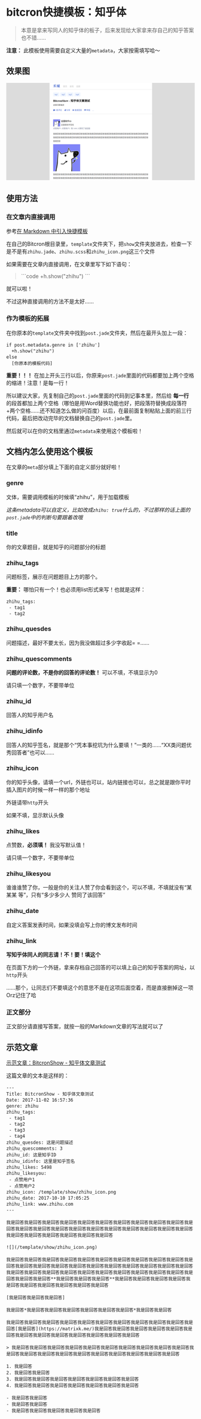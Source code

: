 # bitcron快捷模板：知乎体

> 本意是拿来写同人的知乎体的板子，后来发现给大家拿来存自己的知乎答案也不错……

**注意：** 此模板使用需要自定义大量的`metadata`，大家按需填写哈～

## 效果图

![效果图](./demo.png)

## 使用方法

### 在文章内直接调用

参考[在 Markdown 中引入快捷模板](https://pi.bitcron.com/post/markdown/includes_show_template)

在自己的Bitcron根目录里，`template`文件夹下，把`show`文件夹放进去，检查一下是不是有`zhihu.jade`、`zhihu.scss`和`zhihu_icon.png`这三个文件

如果需要在文章内直接调用，在文章里写下如下语句：


> \`\`\`code
> +h.show("zhihu")
> \`\`\`


就可以啦！

不过这种直接调用的方法不是太好……

### 作为模板的拓展

在你原本的`template`文件夹中找到`post.jade`文件夹，然后在最开头加上一段：

```jade
if post.metadata.genre in ['zhihu']
  +h.show("zhihu")
else
  [你原本的模板代码]
```

**重要！！！** 在加上开头三行以后，你原来`post.jade`里面的代码都要加上两个空格的缩进！注意！是每一行！

所以建议大家，先复制自己的`post.jade`里面的代码到记事本里，然后给 **每一行** 的段首都加上两个空格（哪怕是用Word替换功能也好，把段落符替换成段落符+两个空格……还不知道怎么做的问百度）以后，在最前面复制粘贴上面的前三行代码，最后把改动完毕的文档替换自己的`post.jade`里。

然后就可以在你的文档里通过`metadata`来使用这个模板啦！

## 文档内怎么使用这个模板

在文章的`meta`部分填上下面的自定义部分就好啦！

### genre

文体，需要调用模板的时候填“zhihu”，用于加载模板

*这条metadata可以自定义，比如改成`zhihu: true`什么的，不过那样的话上面的`post.jade`中的判断句要跟着改哦*

### title

你的文章题目，就是知乎的问题部分的标题

### zhihu_tags

问题标签，展示在问题题目上方的那个。

**重要：** 哪怕只有一个！也必须用list形式来写！也就是这样：

```
zhihu_tags:
 - tag1
 - tag2
```

### zhihu_quesdes

问题描述，最好不要太长，因为我没做超过多少字收起= =……

### zhihu_quescomments

**问题的评论数，不是你的回答的评论数！** 可以不填，不填显示为0

请只填一个数字，不要带单位

### zhihu_id

回答人的知乎用户名

### zhihu_idinfo

回答人的知乎签名，就是那个“凭本事挖坑为什么要填！”一类的……“XX类问题优秀回答者”也可以……

### zhihu_icon

你的知乎头像，请填一个url，外链也可以，站内链接也可以，总之就是跟你平时插入图片的时候一样一样的那个地址

外链请带`http`开头

如果不填，显示默认头像

### zhihu_likes

点赞数，**必须填！** 我没写默认值！

请只填一个数字，不要带单位

### zhihu_likesyou

谁谁谁赞了你，一般是你的关注人赞了你会看到这个，可以不填，不填就没有“某某某 等”，只有“多少多少人 赞同了该回答”

### zhihu_date

自定义答案发表时间，如果没填会写上你的博文发布时间

### zhihu_link

**写知乎体同人的同志请！不！要！填这个**

在页面下方的一个外链，拿来存档自己回答的可以填上自己的知乎答案的网址，以`http`开头

……那个，让同志们不要填这个的意思不是在这项后面空着，而是直接删掉这一项Orz记住了哈

### 正文部分

正文部分请直接写答案，就按一般的Markdown文章的写法就可以了

## 示范文章

[示范文章：BitcronShow - 知乎体文章测试](https://matrixk.me/post/zi-zhi/2017-11-02)

这篇文章的文本是这样的：

```
---
Title: BitcronShow - 知乎体文章测试
Date: 2017-11-02 16:57:36
genre: zhihu
zhihu_tags:
 - tag1
 - tag2
 - tag3
 - tag4
zhihu_quesdes: 这是问题描述
zhihu_quescomments: 3
zhihu_id: 这是知乎ID
zhihu_idinfo: 这里是知乎签名
zhihu_likes: 5498
zhihu_likesyou:
 - 点赞用户1
 - 点赞用户2
zhihu_icon: /template/show/zhihu_icon.png
zhihu_date: 2017-10-10 17:05:25
zhihu_link: www.zhihu.com
---

我是回答我是回答我是回答我是回答我是回答我是回答我是回答我是回答我是回答我是回答我是回答我是回答我是回答我是回答我是回答我是回答我是回答我是回答我是回答我是回答我是回答我是回答我是回答我是回答我是回答我是回答我是回答

![](/template/show/zhihu_icon.png)

我是回答我是回答我是回答我是回答我是回答我是回答我是回答我是回答我是回答我是回答我是回答我是回答我是回答我是回答我是回答我是回答我是回答我是回答我是回答我是回答我是回答我是回答我是回答我是回答我是回答我是回答我是回答我是回答我是回答我是回答我是回答我是回答我是回答我是回答**我是回答我是回答我是回答**我是回答我是回答我是回答我是回答我是回答我是回答我是回答我是回答我是回答我是回答

[我是回答我是回答我是回答]

我是回答*我是回答我是回答我是回答我是回答我是回答我是回答*我是回答我是回答

我是回答我是回答我是回答我是回答我是回答我是回答我是回答我是回答我是回答我是回答我是回答[我是回答](https://matrixk.me/)我是回答我是回答我是回答我是回答我是回答我是回答我是回答我是回答我是回答我是回答我是回答我是回答我是回答

> 我是回答我是回答我是回答我是回答我是回答我是回答我是回答我是回答我是回答我是回答我是回答我是回答我是回答我是回答我是回答我是回答我是回答我是回答我是回答我是回答

1. 我是回答
2. 我是回答我是回答
3. 我是回答我是回答我是回答我是回答我是回答我是回答我是回答
4. 我是回答我是回答我是回答我是回答我是回答我是回答我是回答

- 我是回答我是回答
- 我是回答我是回答
- 我是回答我是回答我是回答我是回答我是回答

```
